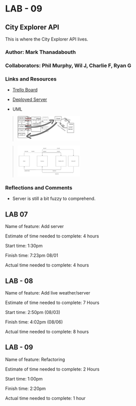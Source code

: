 # LAB - 09

## City Explorer API

This is where the City Explorer API lives.

### Author: Mark Thanadabouth

### Collaborators: Phil Murphy, Wil J, Charlie F, Ryan G

### Links and Resources
* [Trello Board](https://trello.com/b/J5ZiKzZu/301n22-cityexplorere)
* [Deployed Server](https://city-explorer-server-301n22mt.herokuapp.com/)

* UML

> <img src="./lab07UML.png" alt="UML" width="200"/>

> <img src="./lab08_UML.jpg" alt="UML" width="200"/>

### Reflections and Comments

* Server is still a bit fuzzy to comprehend.

## LAB 07

Name of feature: Add server

Estimate of time needed to complete: 4 hours

Start time: 1:30pm

Finish time: 7:23pm 08/01

Actual time needed to complete: 4 hours

## LAB - 08

Name of feature: Add live weather/server

Estimate of time needed to complete: 7 Hours

Start time: 2:50pm (08/03)

Finish time: 4:02pm (08/06)

Actual time needed to complete: 8 hours

## LAB - 09

Name of feature: Refactoring

Estimate of time needed to complete: 2 Hours

Start time: 1:00pm

Finish time: 2:20pm

Actual time needed to complete: 1 hour
